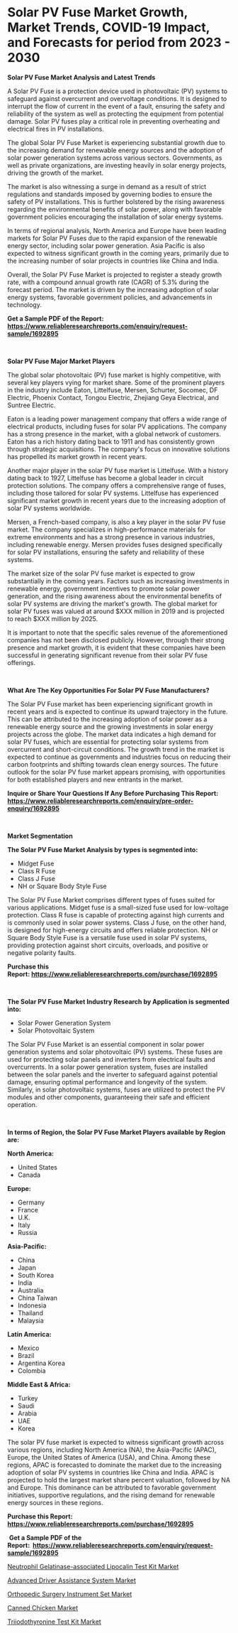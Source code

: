 <p><h1>Solar PV Fuse Market Growth, Market Trends, COVID-19 Impact, and Forecasts for period from 2023 - 2030</h1></p><p><strong>Solar PV Fuse Market Analysis and Latest Trends</strong></p>
<p><p>A Solar PV Fuse is a protection device used in photovoltaic (PV) systems to safeguard against overcurrent and overvoltage conditions. It is designed to interrupt the flow of current in the event of a fault, ensuring the safety and reliability of the system as well as protecting the equipment from potential damage. Solar PV fuses play a critical role in preventing overheating and electrical fires in PV installations.</p><p>The global Solar PV Fuse Market is experiencing substantial growth due to the increasing demand for renewable energy sources and the adoption of solar power generation systems across various sectors. Governments, as well as private organizations, are investing heavily in solar energy projects, driving the growth of the market.</p><p>The market is also witnessing a surge in demand as a result of strict regulations and standards imposed by governing bodies to ensure the safety of PV installations. This is further bolstered by the rising awareness regarding the environmental benefits of solar power, along with favorable government policies encouraging the installation of solar energy systems.</p><p>In terms of regional analysis, North America and Europe have been leading markets for Solar PV Fuses due to the rapid expansion of the renewable energy sector, including solar power generation. Asia Pacific is also expected to witness significant growth in the coming years, primarily due to the increasing number of solar projects in countries like China and India.</p><p>Overall, the Solar PV Fuse Market is projected to register a steady growth rate, with a compound annual growth rate (CAGR) of 5.3% during the forecast period. The market is driven by the increasing adoption of solar energy systems, favorable government policies, and advancements in technology.</p></p>
<p><strong>Get a Sample PDF of the Report:&nbsp; <a href="https://www.reliableresearchreports.com/enquiry/request-sample/1692895">https://www.reliableresearchreports.com/enquiry/request-sample/1692895</a></strong></p>
<p>&nbsp;</p>
<p><strong>Solar PV Fuse Major Market Players</strong></p>
<p><p>The global solar photovoltaic (PV) fuse market is highly competitive, with several key players vying for market share. Some of the prominent players in the industry include Eaton, Littelfuse, Mersen, Schurter, Socomec, DF Electric, Phoenix Contact, Tongou Electric, Zhejiang Geya Electrical, and Suntree Electric. </p><p>Eaton is a leading power management company that offers a wide range of electrical products, including fuses for solar PV applications. The company has a strong presence in the market, with a global network of customers. Eaton has a rich history dating back to 1911 and has consistently grown through strategic acquisitions. The company's focus on innovative solutions has propelled its market growth in recent years. </p><p>Another major player in the solar PV fuse market is Littelfuse. With a history dating back to 1927, Littelfuse has become a global leader in circuit protection solutions. The company offers a comprehensive range of fuses, including those tailored for solar PV systems. Littelfuse has experienced significant market growth in recent years due to the increasing adoption of solar PV systems worldwide. </p><p>Mersen, a French-based company, is also a key player in the solar PV fuse market. The company specializes in high-performance materials for extreme environments and has a strong presence in various industries, including renewable energy. Mersen provides fuses designed specifically for solar PV installations, ensuring the safety and reliability of these systems. </p><p>The market size of the solar PV fuse market is expected to grow substantially in the coming years. Factors such as increasing investments in renewable energy, government incentives to promote solar power generation, and the rising awareness about the environmental benefits of solar PV systems are driving the market's growth. The global market for solar PV fuses was valued at around $XXX million in 2019 and is projected to reach $XXX million by 2025.</p><p>It is important to note that the specific sales revenue of the aforementioned companies has not been disclosed publicly. However, through their strong presence and market growth, it is evident that these companies have been successful in generating significant revenue from their solar PV fuse offerings.</p></p>
<p>&nbsp;</p>
<p><strong>What Are The Key Opportunities For Solar PV Fuse Manufacturers?</strong></p>
<p><p>The Solar PV Fuse market has been experiencing significant growth in recent years and is expected to continue its upward trajectory in the future. This can be attributed to the increasing adoption of solar power as a renewable energy source and the growing investments in solar energy projects across the globe. The market data indicates a high demand for solar PV fuses, which are essential for protecting solar systems from overcurrent and short-circuit conditions. The growth trend in the market is expected to continue as governments and industries focus on reducing their carbon footprints and shifting towards clean energy sources. The future outlook for the solar PV fuse market appears promising, with opportunities for both established players and new entrants in the market.</p></p>
<p><strong>Inquire or Share Your Questions If Any Before Purchasing This Report: <a href="https://www.reliableresearchreports.com/enquiry/pre-order-enquiry/1692895">https://www.reliableresearchreports.com/enquiry/pre-order-enquiry/1692895</a></strong></p>
<p>&nbsp;</p>
<p><strong>Market Segmentation</strong></p>
<p><strong>The Solar PV Fuse Market Analysis by types is segmented into:</strong></p>
<p><ul><li>Midget Fuse</li><li>Class R Fuse</li><li>Class J Fuse</li><li>NH or Square Body Style Fuse</li></ul></p>
<p><p>The Solar PV Fuse Market comprises different types of fuses suited for various applications. Midget fuse is a small-sized fuse used for low-voltage protection. Class R fuse is capable of protecting against high currents and is commonly used in solar power systems. Class J fuse, on the other hand, is designed for high-energy circuits and offers reliable protection. NH or Square Body Style Fuse is a versatile fuse used in solar PV systems, providing protection against short circuits, overloads, and positive or negative polarity faults.</p></p>
<p><strong>Purchase this Report:&nbsp;<a href="https://www.reliableresearchreports.com/purchase/1692895">https://www.reliableresearchreports.com/purchase/1692895</a></strong></p>
<p>&nbsp;</p>
<p><strong>The Solar PV Fuse Market Industry Research by Application is segmented into:</strong></p>
<p><ul><li>Solar Power Generation System</li><li>Solar Photovoltaic System</li></ul></p>
<p><p>The Solar PV Fuse Market is an essential component in solar power generation systems and solar photovoltaic (PV) systems. These fuses are used for protecting solar panels and inverters from electrical faults and overcurrents. In a solar power generation system, fuses are installed between the solar panels and the inverter to safeguard against potential damage, ensuring optimal performance and longevity of the system. Similarly, in solar photovoltaic systems, fuses are utilized to protect the PV modules and other components, guaranteeing their safe and efficient operation.</p></p>
<p>&nbsp;</p>
<p><strong>In terms of Region, the Solar PV Fuse Market Players available by Region are:</strong></p>
<p>
    <p> <strong> North America: </strong>
        <ul>
            <li>United States</li>
            <li>Canada</li>
        </ul>
        </p> 
    <p> <strong> Europe: </strong>
        <ul>
            <li>Germany</li>
            <li>France</li>
            <li>U.K.</li>
            <li>Italy</li>
            <li>Russia</li>
        </ul>
        </p> 
    <p> <strong> Asia-Pacific: </strong>
        <ul>
            <li>China</li>
            <li>Japan</li>
            <li>South Korea</li>
            <li>India</li>
            <li>Australia</li>
            <li>China Taiwan</li>
            <li>Indonesia</li>
            <li>Thailand</li>
            <li>Malaysia</li>
        </ul>
        </p> 
    <p> <strong> Latin America: </strong>
        <ul>
            <li>Mexico</li>
            <li>Brazil</li>
            <li>Argentina Korea</li>
            <li>Colombia</li>
        </ul>
        </p> 
    <p> <strong> Middle East & Africa: </strong>
        <ul>
            <li>Turkey</li>
            <li>Saudi</li>
            <li>Arabia</li>
            <li>UAE</li>
            <li>Korea</li>
        </ul>
    </p>
    </p>
<p><p>The solar PV fuse market is expected to witness significant growth across various regions, including North America (NA), the Asia-Pacific (APAC), Europe, the United States of America (USA), and China. Among these regions, APAC is forecasted to dominate the market due to the increasing adoption of solar PV systems in countries like China and India. APAC is projected to hold the largest market share percent valuation, followed by NA and Europe. This dominance can be attributed to favorable government initiatives, supportive regulations, and the rising demand for renewable energy sources in these regions.</p></p>
<p><strong>Purchase this Report: <a href="https://www.reliableresearchreports.com/purchase/1692895">https://www.reliableresearchreports.com/purchase/1692895</a></strong></p>
<p>&nbsp;<strong>Get a Sample PDF of the Report:&nbsp;&nbsp;<a href="https://www.reliableresearchreports.com/enquiry/request-sample/1692895">https://www.reliableresearchreports.com/enquiry/request-sample/1692895</a></strong></p>
<p><strong></strong></p>
<p><p><a href="https://github.com/dzharov81/Market-Research-Report-List-1/blob/main/neutrophil-gelatinase-associated-lipocalin-test-kit-market.md">Neutrophil Gelatinase-associated Lipocalin Test Kit Market</a></p><p><a href="https://medium.com/@ruthgaylord1929/advanced-driver-assistance-system-market-trends-and-market-analysis-forecasted-for-period-2023-2030-cfcde92c4f06">Advanced Driver Assistance System Market</a></p><p><a href="https://www.linkedin.com/pulse/orthopedic-surgery-instrument-set-market-size-2023-2030-wyske/">Orthopedic Surgery Instrument Set Market</a></p><p><a href="https://www.linkedin.com/pulse/canned-chicken-market-size-share-global-analysis-report-2023-3x6oe/">Canned Chicken Market</a></p><p><a href="https://github.com/ambrozg/Market-Research-Report-List-1/blob/main/triiodothyronine-test-kit-market.md">Triiodothyronine Test Kit Market</a></p></p>